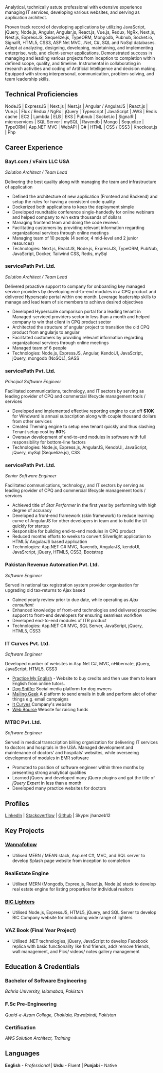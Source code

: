Analytical, technically astute professional with extensive experience managing IT services, developing various websites, and serving as application architect.

Proven track record of developing applications by utilizing JavaScript, jQuery, Node.js, Angular, Angular.js, React.js, Vue.js, Redux, NgRx, Next.js, Nest.js, ExpressJS, Sequelize.js, TypeORM, Mongodb, Pubnub, Socket.io, SignalR, HTML5, CSS3, ASP.Net MVC, .Net, C#, SQL and NoSql databases. Adept at analyzing, designing, developing, maintaining, and implementing enterprise, web, and client-server applications. Demonstrated success in managing and leading various projects from inception to completion within defined scope, quality, and timeline. Instrumental in collaborating in research activities and coding of Artificial Intelligence and decision making. Equipped with strong interpersonal, communication, problem-solving, and team leadership skills.

## Technical Proficiencies
NodeJS | ExpressJS | Next.js | Nest.js | Angular / AngularJS | React.js | Vue.js | Flux / Redux / NgRx | jQuery | Typescript | JavaScript | AWS | Redis cache | EC2 | Lambda | ELB | EKS | Pubnub | Socket.io | SignalR | microservices | SQL Server | mySQL | Ravendb | Mongo | Sequelize | TypeORM | Asp.NET MVC | WebAPI | C# | HTML | CSS / CSS3 | Knockout.js | Php

## Career Experience
### Bayt.com / vFairs LLC USA
*Solution Architect / Team Lead*       

Delivering the best quality along with managing the team and infrastructure of application
- Defined the architecture of new application (Frontend and Backend) and setup the rules for having a consistent code quality
- Dockerized both applications to keep the deployment simple
- Developed roundtable conference single-handedly for online webinars and helped company to win extra thousands of dollars
- Managing frontend team and doing the code reviews
- Facilitating customers by providing relevant information regarding organizational services through online meetings
- Managing team of 10 people (4 senior, 4 mid-level and 2 junior resources)
- Technologies: Next.js, ReactJS, Node.js, ExpressJS, TypeORM, PubNub, JavaScript, Docker, Tailwind CSS, Redis, mySql

### servicePath Pvt. Ltd.
*Solution Architect / Team Lead*

Delivered proactive support to company for onboarding key managed service providers by developing end-to-end modules in a CPQ product and delivered Hyperscale portal within one month. Leverage leadership skills to manage and lead team of six members to achieve desired objectives
- Developed Hyperscale comparison portal for a leading tenant in Managed-serviced providers sector in less than a month and helped company to win that client in CPQ product sector
- Architected the structure of angular project to transition the old CPQ product from angularjs to angular
- Facilitated customers by providing relevant information regarding organizational services through online meetings
- Managed team of 6 people
- Technologies: Node.js, ExpressJS, Angular, KendoUI, JavaScript, jQuery, mongodb (NoSQL), SASS

### servicePath Pvt. Ltd.
*Principal Software Engineer*

Facilitated communications, technology, and IT sectors by serving as leading provider of CPQ and commercial lifecycle management tools / services
- Developed and implemented effective reporting engine to cut off **$10K** for Windward is annual subscription along with couple thousand dollars from other services
- Created Theming engine to setup new tenant quickly and thus slashing Tenant setup cost by **80%**
- Oversaw development of end-to-end modules in software with full responsibility for bottom-line factors
- Technologies: Node.js, Express.js, AngularJS, KendoUI, JavaScript, jQuery, mySql (Sequelize.js), CSS

### servicePath Pvt. Ltd.
*Senior Software Engineer*

Facilitated communications, technology, and IT sectors by serving as leading provider of CPQ and commercial lifecycle management tools / services
- Achieved title of *Star Performer* in the first year by performing with high degree of accuracy
- Developed a front-end framework (skin framework) to reduce learning curve of AngularJS for other developers in team and to build the UI quickly for startup
- Responsible for building end-to-end modules in CPQ product
- Reduced months efforts to weeks to convert Silverlight application to HTML5/ AngularJS based application
- Technologies: Asp.NET C# MVC, Ravendb, AngularJS, kendoUI, JavaSrcript, jQuery, HTML5, CSS3, Bootstrap

### Pakistan Revenue Automation Pvt. Ltd.
*Software Engineer*

Served in national tax registration system provider organisation for upgrading old tax-returns to Ajax based
- Gained yearly review prior to due date, while operating as *Ajax consultant*
- Enhanced knowledge of front-end technologies and delivered proactive support to front-end developers for ensuring seamless workflow
- Developed end-to-end modules of ITR product
- Technologies: Asp.NET C# MVC, SQL Server, JavaScript, jQuery, HTML5, CSS3

### IT Curves Pvt. Ltd.
*Software Engineer*

Developed number of websites in Asp.Net C#, MVC, nHibernate, jQuery, JavaScript, HTML5, CSS3
- [Practice My English](http://www.practicemyenglish247.com/) - Website to buy credits and then use them to learn English from online tutors.
- [Dog Sniffer](http://www.dogsniffer.com/) Social media platform for dog owners
- [Mailing Geek](http://www.mailinggeek.com/) A platform to send emails in bulk and perform alot of other things e.g. email campaigns
- [It Curves](http://www.itcurves.com/) Company's website
- [Web Bourse](http://www.webbourse.co.il/) Website for raising funds

### MTBC Pvt. Ltd.
*Software Engineer*

Served in medical transcription billing organization for delivering IT services to doctors and hospitals in the USA. Managed development and maintenance of doctors' and hospitals' websites, while overseeing development of modules in EMR software
- Promoted to position of software engineer within three months by presenting strong analytical qualities
- Learned jQuery and developed many jQuery plugins and got the title of *jQuery Expert* in less than a month
- Developed many practice websites for doctors

## Profiles
[LinkedIn](https://www.linkedin.com/in/muhammad-jahanzeb-4b287129/) | [Stackoverflow](https://stackoverflow.com/users/4793177/muhammad-zaib) | [Github](https://github.com/jhanzeb12) | Skype: jhanzeb12

## Key Projects
### [Wannafollow](https://www.wannafollow.com/)
- Utilised MERN / MEAN stack, Asp.net C#, MVC, and SQL server to develop Splash page website from inception to completion

### RealEstate Engine
- Utilised MERN (Mongodb, Expree.js, React.js, Node.js) stack to develop real estate engine for listing properties for individual realtors

### [BIC Lighters](https://www.biclighters.com/)
- Utilised Node.js, ExpressJS, HTML5, jQuery, and SQL Server to develop BIC Company website for introducing wide range of lighters

### VAZ Book (Final Year Project)
- Utilised .NET technologies, jQuery, JavaScript to develop Facebook replica with basic functionality like find friends, add/ remove friends, wall management, and Pics/ videos/ notes gallery management

## Education & Credentials
### Bachelor of Software Engineering
*Bahria University, Islamabad, Pakistan*

### F.Sc Pre-Engineering
*Quaid-e-Azam College, Chaklala, Rawalpindi, Pakistan*

### Certification
*AWS Solution Architect, Training*

## Languages
**English** - *Professional* | **Urdu** - Fluent | **Punjabi** - Native
